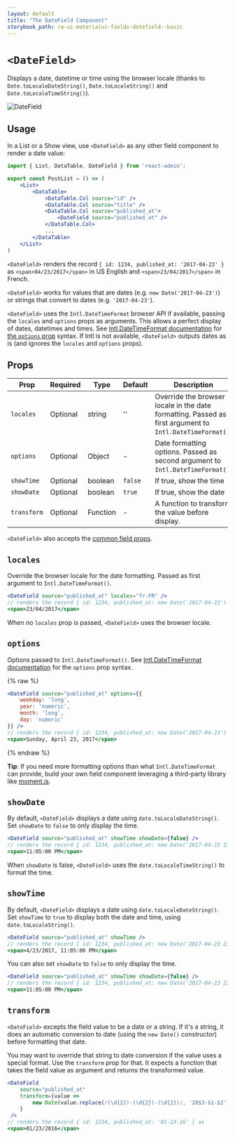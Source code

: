 ```yaml
---
layout: default
title: "The DateField Component"
storybook_path: ra-ui-materialui-fields-datefield--basic
---
```


# `<DateField>`

Displays a date, datetime or time using the browser locale (thanks to `Date.toLocaleDateString()`, `Date.toLocaleString()` and `Date.toLocaleTimeString()`).

![DateField](./img/DateField.png)

## Usage

In a List or a Show view, use `<DateField>` as any other field component to render a date value:

```jsx
import { List, DataTable, DateField } from 'react-admin';

export const PostList = () => (
    <List>
        <DataTable>
            <DataTable.Col source="id" />
            <DataTable.Col source="title" />
            <DataTable.Col source="published_at">
                <DateField source="published_at" />
            </DataTable.Col>
            ...
        </DataTable>
    </List>
)
```

`<DateField>` renders the record `{ id: 1234, published_at: '2017-04-23' }` as `<span>04/23/2017</span>` in US English and `<span>23/04/2017</span>` in French.

`<DateField>` works for values that are dates (e.g. `new Date('2017-04-23')`) or strings that convert to dates (e.g. `'2017-04-23'`).

`<DateField>` uses the `Intl.DateTimeFormat` browser API if available, passing the `locales` and `options` props as arguments. This allows a perfect display of dates, datetimes and times. See [Intl.DateTimeFormat documentation](https://developer.mozilla.org/en-US/docs/Web/JavaScript/Reference/Global_Objects/Intl/DateTimeFormat/DateTimeFormat#options) for [the `options` prop](#options) syntax. If Intl is not available, `<DateField>` outputs dates as is (and ignores the `locales` and `options` props).

## Props

| Prop       | Required | Type    | Default | Description                                                                                              |
| ---------- | -------- | ------- | ------- | -------------------------------------------------------------------------------------------------------- |
| `locales`  | Optional | string  | ''      | Override the browser locale in the date formatting. Passed as first argument to `Intl.DateTimeFormat()`. |
| `options`  | Optional | Object  | -       | Date formatting options. Passed as second argument to `Intl.DateTimeFormat()`.                           |
| `showTime` | Optional | boolean | `false` | If true, show the time                                         |
| `showDate` | Optional | boolean | `true` | If true, show the date                                          |
| `transform`| Optional | Function| -       | A function to transform the value before display.                                                      |

`<DateField>` also accepts the [common field props](./Fields.md#common-field-props).

## `locales`

Override the browser locale for the date formatting. Passed as first argument to `Intl.DateTimeFormat()`.

```jsx
<DateField source="published_at" locales="fr-FR" />
// renders the record { id: 1234, published_at: new Date('2017-04-23') } as
<span>23/04/2017</span>
```

When no `locales` prop is passed, `<DateField>` uses the browser locale.

## `options`

Options passed to `Intl.DateTimeFormat()`. See [Intl.DateTimeFormat documentation](https://developer.mozilla.org/en-US/docs/Web/JavaScript/Reference/Global_Objects/Intl/DateTimeFormat/DateTimeFormat#options) for the `options` prop syntax.

{% raw %}
```jsx
<DateField source="published_at" options={{
    weekday: 'long',
    year: 'numeric',
    month: 'long',
    day: 'numeric'
}} />
// renders the record { id: 1234, published_at: new Date('2017-04-23') } as
<span>Sunday, April 23, 2017</span>
```
{% endraw %}

**Tip**: If you need more formatting options than what `Intl.DateTimeFormat` can provide, build your own field component leveraging a third-party library like [moment.js](https://momentjs.com/).

## `showDate`

By default, `<DateField>` displays a date using `date.toLocaleDateString()`. Set `showDate` to `false` to only display the time.

```jsx
<DateField source="published_at" showTime showDate={false} />
// renders the record { id: 1234, published_at: new Date('2017-04-23 23:05') } as
<span>11:05:00 PM</span>
```

When `showDate` is false, `<DateField>` uses the `date.toLocaleTimeString()` to format the time.

## `showTime`

By default, `<DateField>` displays a date using `date.toLocaleDateString()`. Set `showTime` to `true` to display both the date and time, using `date.toLocaleString()`.

```jsx
<DateField source="published_at" showTime />
// renders the record { id: 1234, published_at: new Date('2017-04-23 23:05') } as
<span>4/23/2017, 11:05:00 PM</span>
```

You can also set `showDate` to `false` to only display the time.

```jsx
<DateField source="published_at" showTime showDate={false} />
// renders the record { id: 1234, published_at: new Date('2017-04-23 23:05') } as
<span>11:05:00 PM</span>
```

## `transform`

`<DateField>` excepts the field value to be a date or a string. If it's a string, it does an automatic conversion to date (using the `new Date()` constructor) before formatting that date.

You may want to override that string to date conversion if the value uses a special format. Use the `transform` prop for that. It expects a function that takes the field value as argument and returns the transformed value.

```jsx
<DateField 
    source="published_at"
    transform={value =>
        new Date(value.replace(/(\d{2})-(\d{2})-(\d{2})/, '20$3-$1-$2'))
    }
 />
// renders the record { id: 1234, published_at: '01-23-16' } as
<span>01/23/2016</span>
```